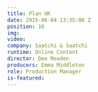 ```yaml
---
title: Plan UK
date: 2015-06-04 13:35:00 Z
position: 16
img: 
video: 
company: Saatchi & Saatchi
runtime: Online Content
director: Dee Meaden
producers: Emma Middleton
role: Production Manager
is-featured: 
---
```


